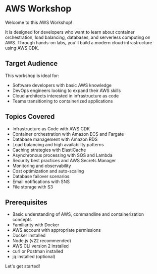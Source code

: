 # AWS Workshop

Welcome to this AWS Workshop!

It is designed for developers who want to learn about container orchestration, load balancing, databases, and serverless computing on AWS. Through hands-on labs, you'll build a modern cloud infrastructure using AWS CDK.


## Target Audience

This workshop is ideal for:

- Software developers with basic AWS knowledge
- DevOps engineers looking to expand their AWS skills
- Cloud architects interested in infrastructure as code
- Teams transitioning to containerized applications


## Topics Covered

- Infrastructure as Code with AWS CDK
- Container orchestration with Amazon ECS and Fargate
- Database management with Amazon RDS
- Load balancing and high availability patterns
- Caching strategies with ElastiCache
- Asynchronous processing with SQS and Lambda
- Security best practices and AWS Secrets Manager
- Monitoring and observability
- Cost optimization and auto-scaling
- Database failover scenarios
- Email notifications with SNS
- File storage with S3


## Prerequisites

- Basic understanding of AWS, commandline and containerization concepts
- Familiarity with Docker
- AWS account with appropriate permissions
- Docker installed
- Node.js (v22 recommended)
- AWS CLI version 2 installed
- curl or Postman installed
- jq installed (optional)


Let's get started!
